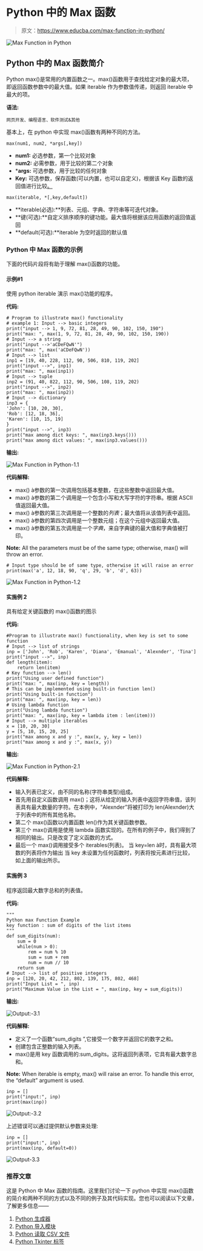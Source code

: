 # Python 中的 Max 函数

> 原文：<https://www.educba.com/max-function-in-python/>

![Max Function in Python](img/dbb390ebea1408b9a211f48771a846f0.png "Max Function in Python")



## Python 中的 Max 函数简介

Python max()是常用的内置函数之一。max()函数用于查找给定对象的最大项，即返回函数参数中的最大值。如果 iterable 作为参数值传递，则返回 iterable 中最大的项。

**语法:**

<small>网页开发、编程语言、软件测试&其他</small>

基本上，在 python 中实现 max()函数有两种不同的方法。

```
max(num1, num2, *args[,key])
```

*   **num1:** 必选参数，第一个比较对象
*   **num2:** 必需参数，用于比较的第二个对象
*   ***args:** 可选参数，用于比较的任何对象
*   **Key:** 可选参数，保存函数(可以内置，也可以自定义)，根据该 Key 函数的返回值进行比较[。](https://www.educba.com/python-return-value/)

```
max(iterable, *[,key,default])
```

*   **iterable(必选):**列表、元组、字典、字符串等可迭代对象。
*   **键(可选):**自定义排序顺序的键功能。最大值将根据该应用函数的返回值返回
*   **default(可选):**iterable 为空时返回的默认值

### Python 中 Max 函数的示例

下面的代码片段将有助于理解 max()函数的功能。

#### 示例#1

使用 python iterable 演示 max()功能的程序。

**代码:**

```
# Program to illustrate max() functionality
# example 1: Input --> basic integers
print("input --> 1, 9, 72, 81, 28, 49, 90, 102, 150, 190")
print("max: ", max(1, 9, 72, 81, 28, 49, 90, 102, 150, 190))
# Input --> a string
print("input -->'aCDeFQwN'")
print("max: ", max('aCDeFQwN'))
# Input --> list
inp1 = [19, 40, 228, 112, 90, 506, 810, 119, 202]
print("input -->", inp1)
print("max: ", max(inp1))
# Input --> tuple
inp2 = (91, 40, 822, 112, 90, 506, 108, 119, 202)
print("input -->", inp2)
print("max: ", max(inp2))
# Input --> dictionary
inp3 = {
'John': [10, 20, 30],
'Rob': [12, 18, 36],
'Karen': [10, 15, 19]
}
print("input -->", inp3)
print("max among dict keys: ", max(inp3.keys()))
print("max among dict values: ", max(inp3.values()))
```

**输出:**

![Max Function in Python-1.1](img/bf50cc92b565468aa3ade1b9fd9cfcac.png "Max Function in Python-1.1")



**代码解释:**

*   max() à参数的第一次调用包括基本整数，在这些整数中返回最大值。
*   max() à参数的第二个调用是一个包含小写和大写字符的字符串。根据 ASCII 值返回最大值。
*   max() à参数的第三次调用是一个整数的*列表*；最大值将从该值列表中返回。
*   max() à参数的第四次调用是一个整数元组；在这个元组中返回最大值。
*   max() à参数的第五次调用是一个*字典*，来自字典键的最大值和字典值被打印。

**Note:** All the parameters must be of the same type; otherwise, max() will throw an error.

```
# Input type should be of same type, otherwise it will raise an error
print(max('a', 12, 18, 90, 'q', 29, 'b', 'd', 63))
```

![Max Function in Python-1.2](img/78c7d96c10e9bcac4b4bb36cef49dd23.png "Max Function in Python-1.2")



#### 实施例 2

具有给定关键函数的 max()函数的图示

**代码:**

```
#Program to illustrate max() functionality, when key is set to some function
# Input --> list of strings
inp = ['John', 'Rob', 'Karen', 'Diana', 'Emanual', 'Alexnder', 'Tina']
print("input -->", inp)
def length(item):
    return len(item)
# Key function --> len()
print("Using user defined function")
print("max: ", max(inp, key = length))
# This can be implemented using built-in function len()
print("Using built-in function")
print("max: ", max(inp, key = len))
# Using lambda function
print("Using lambda function")
print("max: ", max(inp, key = lambda item : len(item)))
# Input --> multiple iterables
x = [10, 20, 30]
y = [5, 10, 15, 20, 25]
print("max among x and y :", max(x, y, key = len))
print("max among x and y :", max(x, y))
```

**输出:**

![Max Function in Python-2.1](img/21d7c876ec568966f99a3a68c333c46d.png "Max Function in Python-2.1")



**代码解释:**

*   输入列表已定义，由不同的名称(字符串类型)组成。
*   首先用自定义函数调用 max()；这将从给定的输入列表中返回字符串值，该列表具有最大数量的字符。在本例中，“Alexnder”将被打印为 len(Alexnder)大于列表中的所有其他名称。
*   第二个 max()函数以内置函数 len()作为其关键函数参数。
*   第三个 max()调用是使用 lambda 函数实现的。在所有的例子中，我们得到了相同的输出。只是改变了定义函数的方式。
*   最后一个 max()调用接受多个 iterables(列表)。
    当 key=len à时，具有最大项数的列表将作为输出
    当 key 未设置为任何函数时，列表将按元素进行比较，如上面的输出所示。

#### 实施例 3

程序返回最大数字总和的列表值。

**代码:**

```
"""
Python max Function Example
key function : sum of digits of the list items
"""
def sum_digits(num):
    sum = 0
    while(num > 0):
        rem = num % 10
        sum = sum + rem
        num = num // 10
    return sum
# Input --> list of positive integers
inp = [120, 20, 42, 212, 802, 139, 175, 802, 468]
print("Input List = ", inp)
print("Maximum Value in the List = ", max(inp, key = sum_digits))
```

**输出:**

![Output:-3.1](img/50337b0e85d3415e8a9d722ecb354621.png "Output:-3.1")



**代码解释:**

*   定义了一个函数“sum_digits ”,它接受一个数字并返回它的数字之和。
*   创建包含正整数的输入列表。
*   max()是用 key 函数调用的:sum_digits。这将返回列表项，它具有最大数字总和。

**Note:** When iterable is empty, max() will raise an error. To handle this error, the “default” argument is used.

```
inp = []
print("input:", inp)
print(max(inp))
```

![Output:-3.2](img/2103a866023bcb41c218d5265c92a4aa.png "Output:-3.2")



上述错误可以通过提供默认参数来处理:

```
inp = []
print("input:", inp)
print(max(inp, default=0))
```

![Output-3.3](img/57fa8f66e2148be228389cd37acf8289.png "Output-3.3")



### 推荐文章

这是 Python 中 Max 函数的指南。这里我们讨论一下 python 中实现 max()函数的简介和两种不同的方式以及不同的例子及其代码实现。您也可以阅读以下文章，了解更多信息——

1.  [Python 生成器](https://www.educba.com/python-generators/)
2.  [Python 导入模块](https://www.educba.com/python-import-module/)
3.  [Python 读取 CSV 文件](https://www.educba.com/python-read-csv-file/)
4.  [Python Tkinter 标签](https://www.educba.com/python-tkinter-label/)






